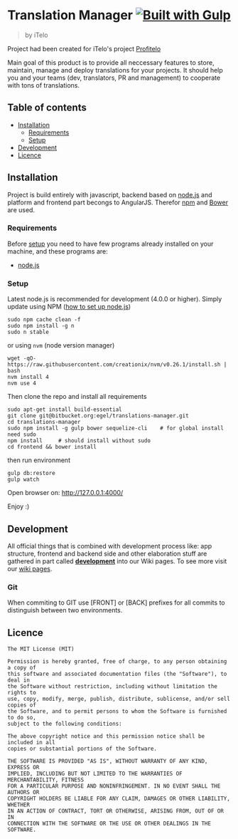 # Translation Manager [![Built with Gulp][build-with-gulp-png]][gulpjs-page]
> by iTelo

Project had been created for iTelo's project [Profitelo](http:///profitelo.pl)

Main goal of this product is to provide all neccessary features to store,
maintain, manage and deploy translations for your projects. It should help you
and your teams (dev, translators, PR and management) to cooperate with tons of
translations.


## Table of contents
* [Installation](#installation)
  * [Requirements](#requirements)
  * [Setup](#setup)
* [Development](#development)
* [Licence](#license)


## Installation
Project is build entirely with javascript, backend based on [node.js][node.js]
and platform and frontend part becongs to AngularJS.  Therefor
[npm](https://www.npmjs.com/) and [Bower](http://bower.io/) are used.

### Requirements
Before [setup](#setup) you need to have few programs already installed on your
machine, and these programs are:
- [node.js][node.js]

### Setup
Latest node.js is recommended for development (4.0.0 or higher). 
Simply update using NPM ([how to set up node.js](https://docs.npmjs.com/getting-started/installing-node))

```
sudo npm cache clean -f
sudo npm install -g n
sudo n stable
```

or using `nvm` (node version manager)
```
wget -qO- https://raw.githubusercontent.com/creationix/nvm/v0.26.1/install.sh | bash
nvm install 4
nvm use 4
```


Then clone the repo and install all requirements

```
sudo apt-get install build-essential
git clone git@bitbucket.org:egel/translations-manager.git
cd translations-manager
sudo npm install -g gulp bower sequelize-cli    # for global install need sudo 
npm install     # should install without sudo
cd frontend && bower install
```

then run environment

```
gulp db:restore
gulp watch
```

Open browser on: http://127.0.0.1:4000/

Enjoy :)


## Development
All official things that is combined with development process like: app
structure, frontend and backend side and other elaboration stuff are gathered in part called [**development**][wiki-development] into our Wiki pages. 
To see more visit our [wiki pages][wiki].

### Git
When commiting to GIT use [FRONT] or [BACK] prefixes for all commits to distinguish between two environments.  


## Licence
```
The MIT License (MIT)

Permission is hereby granted, free of charge, to any person obtaining a copy of
this software and associated documentation files (the "Software"), to deal in
the Software without restriction, including without limitation the rights to
use, copy, modify, merge, publish, distribute, sublicense, and/or sell copies of
the Software, and to permit persons to whom the Software is furnished to do so,
subject to the following conditions:

The above copyright notice and this permission notice shall be included in all
copies or substantial portions of the Software.

THE SOFTWARE IS PROVIDED "AS IS", WITHOUT WARRANTY OF ANY KIND, EXPRESS OR
IMPLIED, INCLUDING BUT NOT LIMITED TO THE WARRANTIES OF MERCHANTABILITY, FITNESS
FOR A PARTICULAR PURPOSE AND NONINFRINGEMENT. IN NO EVENT SHALL THE AUTHORS OR
COPYRIGHT HOLDERS BE LIABLE FOR ANY CLAIM, DAMAGES OR OTHER LIABILITY, WHETHER
IN AN ACTION OF CONTRACT, TORT OR OTHERWISE, ARISING FROM, OUT OF OR IN
CONNECTION WITH THE SOFTWARE OR THE USE OR OTHER DEALINGS IN THE SOFTWARE.
```


[node.js]: https://nodejs.org
[wiki]: https://bitbucket.org/egel/translations-manager/wiki/browse/
[wiki-development]: https://bitbucket.org/egel/translations-manager/wiki/browse/
[gulpjs-page]: https://www.gulpjs.com
[build-with-gulp-png]: https://raw.githubusercontent.com/gulpjs/gulp/e2dd2b6c66409f59082c24585c6989244793d132/built-with-gulp.png
